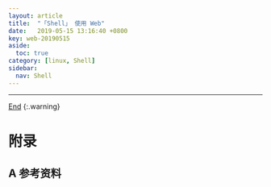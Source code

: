 ```yaml
---
layout: article
title:  "「Shell」 使用 Web"
date:   2019-05-15 13:16:40 +0800
key: web-20190515
aside:
  toc: true
category: [linux, Shell]
sidebar:
  nav: Shell
---
```

<span id="head"></span>
<!--more-->




-------------------  
[End](#head)
{:.warning}  


# 附录
## A 参考资料
